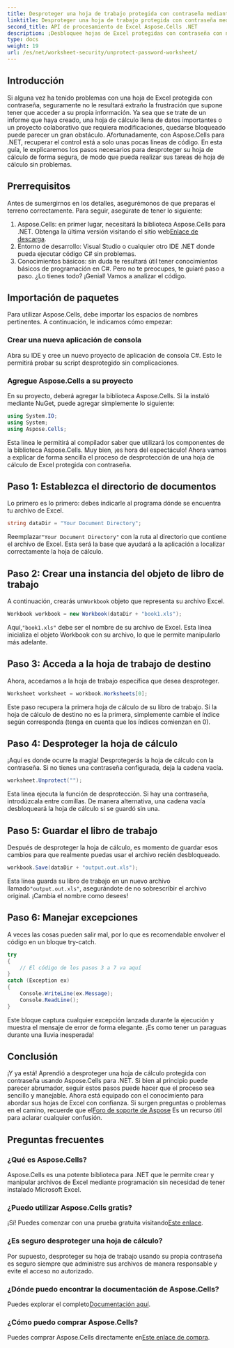 ```yaml
---
title: Desproteger una hoja de trabajo protegida con contraseña mediante Aspose.Cells
linktitle: Desproteger una hoja de trabajo protegida con contraseña mediante Aspose.Cells
second_title: API de procesamiento de Excel Aspose.Cells .NET
description: ¡Desbloquee hojas de Excel protegidas con contraseña con nuestra guía de Aspose.Cells! Pasos sencillos para recuperar el acceso sin esfuerzo usando C#.
type: docs
weight: 19
url: /es/net/worksheet-security/unprotect-password-worksheet/
---
```

## Introducción
Si alguna vez ha tenido problemas con una hoja de Excel protegida con contraseña, seguramente no le resultará extraño la frustración que supone tener que acceder a su propia información. Ya sea que se trate de un informe que haya creado, una hoja de cálculo llena de datos importantes o un proyecto colaborativo que requiera modificaciones, quedarse bloqueado puede parecer un gran obstáculo. Afortunadamente, con Aspose.Cells para .NET, recuperar el control está a solo unas pocas líneas de código. En esta guía, le explicaremos los pasos necesarios para desproteger su hoja de cálculo de forma segura, de modo que pueda realizar sus tareas de hoja de cálculo sin problemas.
## Prerrequisitos
Antes de sumergirnos en los detalles, asegurémonos de que preparas el terreno correctamente. Para seguir, asegúrate de tener lo siguiente:
1. Aspose.Cells: en primer lugar, necesitará la biblioteca Aspose.Cells para .NET. Obtenga la última versión visitando el sitio web[Enlace de descarga](https://releases.aspose.com/cells/net/).
2. Entorno de desarrollo: Visual Studio o cualquier otro IDE .NET donde pueda ejecutar código C# sin problemas.
3. Conocimientos básicos: sin duda te resultará útil tener conocimientos básicos de programación en C#. Pero no te preocupes, te guiaré paso a paso.
¿Lo tienes todo? ¡Genial! Vamos a analizar el código.
## Importación de paquetes
Para utilizar Aspose.Cells, debe importar los espacios de nombres pertinentes. A continuación, le indicamos cómo empezar:
### Crear una nueva aplicación de consola
Abra su IDE y cree un nuevo proyecto de aplicación de consola C#. Esto le permitirá probar su script desprotegido sin complicaciones.
### Agregue Aspose.Cells a su proyecto
En su proyecto, deberá agregar la biblioteca Aspose.Cells. Si la instaló mediante NuGet, puede agregar simplemente lo siguiente:
```csharp
using System.IO;
using System;
using Aspose.Cells;
```
Esta línea le permitirá al compilador saber que utilizará los componentes de la biblioteca Aspose.Cells.
Muy bien, ¡es hora del espectáculo! Ahora vamos a explicar de forma sencilla el proceso de desprotección de una hoja de cálculo de Excel protegida con contraseña.
## Paso 1: Establezca el directorio de documentos
Lo primero es lo primero: debes indicarle al programa dónde se encuentra tu archivo de Excel.
```csharp
string dataDir = "Your Document Directory";
```
 Reemplazar`"Your Document Directory"` con la ruta al directorio que contiene el archivo de Excel. Esta será la base que ayudará a la aplicación a localizar correctamente la hoja de cálculo.
## Paso 2: Crear una instancia del objeto de libro de trabajo
 A continuación, crearás un`Workbook` objeto que representa su archivo Excel.
```csharp
Workbook workbook = new Workbook(dataDir + "book1.xls");
```
 Aquí,`"book1.xls"` debe ser el nombre de su archivo de Excel. Esta línea inicializa el objeto Workbook con su archivo, lo que le permite manipularlo más adelante.
## Paso 3: Acceda a la hoja de trabajo de destino
Ahora, accedamos a la hoja de trabajo específica que desea desproteger.
```csharp
Worksheet worksheet = workbook.Worksheets[0];
```
Este paso recupera la primera hoja de cálculo de su libro de trabajo. Si la hoja de cálculo de destino no es la primera, simplemente cambie el índice según corresponda (tenga en cuenta que los índices comienzan en 0).
## Paso 4: Desproteger la hoja de cálculo
¡Aquí es donde ocurre la magia! Desprotegerás la hoja de cálculo con la contraseña. Si no tienes una contraseña configurada, deja la cadena vacía.
```csharp
worksheet.Unprotect("");
```
Esta línea ejecuta la función de desprotección. Si hay una contraseña, introdúzcala entre comillas. De manera alternativa, una cadena vacía desbloqueará la hoja de cálculo si se guardó sin una.
## Paso 5: Guardar el libro de trabajo
Después de desproteger la hoja de cálculo, es momento de guardar esos cambios para que realmente puedas usar el archivo recién desbloqueado.
```csharp
workbook.Save(dataDir + "output.out.xls");
```
 Esta línea guarda su libro de trabajo en un nuevo archivo llamado`"output.out.xls"`, asegurándote de no sobrescribir el archivo original. ¡Cambia el nombre como desees!
## Paso 6: Manejar excepciones
A veces las cosas pueden salir mal, por lo que es recomendable envolver el código en un bloque try-catch.
```csharp
try
{
    // El código de los pasos 3 a 7 va aquí
}
catch (Exception ex)
{
    Console.WriteLine(ex.Message);
    Console.ReadLine();
}
```
Este bloque captura cualquier excepción lanzada durante la ejecución y muestra el mensaje de error de forma elegante. ¡Es como tener un paraguas durante una lluvia inesperada!
## Conclusión
¡Y ya está! Aprendió a desproteger una hoja de cálculo protegida con contraseña usando Aspose.Cells para .NET. Si bien al principio puede parecer abrumador, seguir estos pasos puede hacer que el proceso sea sencillo y manejable. Ahora está equipado con el conocimiento para abordar sus hojas de Excel con confianza. Si surgen preguntas o problemas en el camino, recuerde que el[Foro de soporte de Aspose](https://forum.aspose.com/c/cells/9) Es un recurso útil para aclarar cualquier confusión.
## Preguntas frecuentes
### ¿Qué es Aspose.Cells?
Aspose.Cells es una potente biblioteca para .NET que le permite crear y manipular archivos de Excel mediante programación sin necesidad de tener instalado Microsoft Excel.
### ¿Puedo utilizar Aspose.Cells gratis?
 ¡Sí! Puedes comenzar con una prueba gratuita visitando[Este enlace](https://releases.aspose.com/).
### ¿Es seguro desproteger una hoja de cálculo?
Por supuesto, desproteger su hoja de trabajo usando su propia contraseña es seguro siempre que administre sus archivos de manera responsable y evite el acceso no autorizado.
### ¿Dónde puedo encontrar la documentación de Aspose.Cells?
 Puedes explorar el completo[Documentación aquí](https://reference.aspose.com/cells/net/).
### ¿Cómo puedo comprar Aspose.Cells?
 Puedes comprar Aspose.Cells directamente en[Este enlace de compra](https://purchase.aspose.com/buy).